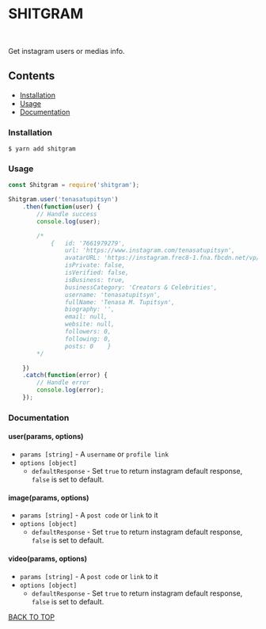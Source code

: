 <p align="center">
	<h1>SHITGRAM</h1>
	<br>
	<p>Get instagram users or medias info.</p>
</p>

## Contents

- [Installation](#installation)
- [Usage](#usage)
- [Documentation](#documentation)

### Installation

```
$ yarn add shitgram
```

### Usage

```js
const Shitgram = require('shitgram');

Shitgram.user('tenasatupitsyn')
	.then(function(user) {
		// Handle success
		console.log(user);

		/*
			{	id: '7661979279',
			 	url: 'https://www.instagram.com/tenasatupitsyn',
			 	avatarURL: 'https://instagram.frec8-1.fna.fbcdn.net/vp/d5...',
				isPrivate: false,
				isVerified: false,
				isBusiness: true,
				businessCategory: 'Creators & Celebrities',
				username: 'tenasatupitsyn',
				fullName: 'Tenasa M. Tupitsyn',
				biography: '',
				email: null,
				website: null,
				followers: 0,
				following: 0,
				posts: 0	}
		*/

	})
	.catch(function(error) {
		// Handle error
		console.log(error);
	});
```

### Documentation

#### user(params, options)

- `params [string]` - A `username` or `profile link`
- `options [object]`
	- `defaultResponse` - Set `true` to return instagram default response, `false` is set to default.

#### image(params, options)

- `params [string]` - A `post code` or `link` to it
- `options [object]`
	- `defaultResponse` - Set `true` to return instagram default response, `false` is set to default.

#### video(params, options)

- `params [string]` - A `post code` or `link` to it
- `options [object]`
	- `defaultResponse` - Set `true` to return instagram default response, `false` is set to default.

[BACK TO TOP](#contents)